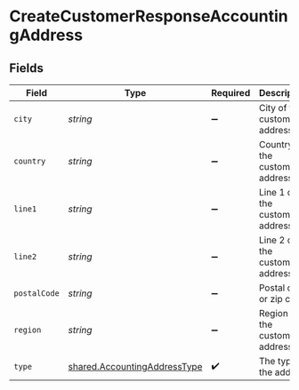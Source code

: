 # CreateCustomerResponseAccountingAddress


## Fields

| Field                                                                               | Type                                                                                | Required                                                                            | Description                                                                         |
| ----------------------------------------------------------------------------------- | ----------------------------------------------------------------------------------- | ----------------------------------------------------------------------------------- | ----------------------------------------------------------------------------------- |
| `city`                                                                              | *string*                                                                            | :heavy_minus_sign:                                                                  | City of the customer address.                                                       |
| `country`                                                                           | *string*                                                                            | :heavy_minus_sign:                                                                  | Country of the customer address.                                                    |
| `line1`                                                                             | *string*                                                                            | :heavy_minus_sign:                                                                  | Line 1 of the customer address.                                                     |
| `line2`                                                                             | *string*                                                                            | :heavy_minus_sign:                                                                  | Line 2 of the customer address.                                                     |
| `postalCode`                                                                        | *string*                                                                            | :heavy_minus_sign:                                                                  | Postal code or zip code.                                                            |
| `region`                                                                            | *string*                                                                            | :heavy_minus_sign:                                                                  | Region of the customer address.                                                     |
| `type`                                                                              | [shared.AccountingAddressType](../../../sdk/models/shared/accountingaddresstype.md) | :heavy_check_mark:                                                                  | The type of the address                                                             |